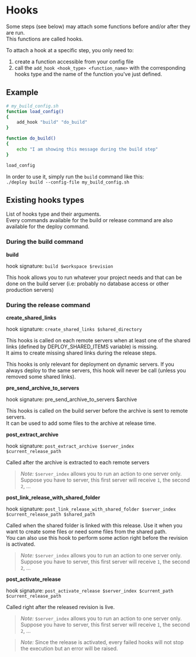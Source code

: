 Hooks
=====

Some steps (see below) may attach some functions before and/or after they are run.  
This functions are called hooks.

To attach a hook at a specific step, you only need to:

1. create a function accessible from your config file
2. call the `add_hook <hook_type> <function_name>` with the corresponding hooks type and the name of the function you've just defined.

## Example

```bash
# my_build_config.sh
function load_config()
{
    add_hook "build" "do_build"
}

function do_build()
{
    echo "I am showing this message during the build step"
}

load_config
```

In order to use it, simply run the `build` command like this:  
`./deploy build --config-file my_build_config.sh`

## Existing hooks types

List of hooks type and their arguments.  
Every commands available for the build or release command are also available for the deploy command.
 
### During the build command

**build**

hook signature: `build $workspace $revision`

This hook allows you to run whatever your project needs and that can be done on the build server (i.e: probably no database access or other production servers)

### During the release command

**create_shared_links**

hook signature: `create_shared_links $shared_directory`

This hooks is called on each remote servers when at least one of the shared links (defined by DEPLOY_SHARED_ITEMS variable) is missing.  
It aims to create missing shared links during the release steps.

This hooks is only relevant for deployment on dynamic servers. If you always deploy to the same servers, this hook will never be call (unless you removed some shared links).

**pre_send_archive_to_servers**

hook signature: pre_send_archive_to_servers $archive

This hooks is called on the build server before the archive is sent to remote servers.  
It can be used to add some files to the archive at release time.

**post_extract_archive**

hook signature: `post_extract_archive $server_index $current_release_path`

Called after the archive is extracted to each remote servers

> *Note:* `$server_index` allows you to run an action to one server only. Suppose you have to server, this first server will receive `1`, the second `2`, ...

**post_link_release_with_shared_folder**

hook signature: `post_link_release_with_shared_folder $server_index $current_release_path $shared_path`

Called when the shared folder is linked with this release. Use it when you want to create some files or need some files from the shared path.  
You can also use this hook to perform some action right before the revision is activated.

> *Note:* `$server_index` allows you to run an action to one server only. Suppose you have to server, this first server will receive `1`, the second `2`, ...

**post_activate_release**

hook signature: `post_activate_release $server_index $current_path $current_release_path`

Called right after the released revision is live.  

> *Note:* `$server_index` allows you to run an action to one server only. Suppose you have to server, this first server will receive `1`, the second `2`, ...

> *Note:* Since the release is activated, every failed hooks will not stop the execution but an error will be raised.
